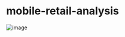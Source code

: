 # mobile-retail-analysis
![image](https://user-images.githubusercontent.com/115910074/213954170-a32e7cae-cb3b-4d14-9d44-8f1a5d8c2610.png)
